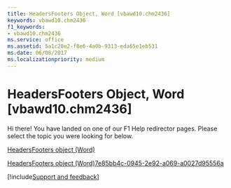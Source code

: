 ```yaml
---
title: HeadersFooters Object, Word [vbawd10.chm2436]
keywords: vbawd10.chm2436
f1_keywords:
- vbawd10.chm2436
ms.service: office
ms.assetid: 5a1c20e2-f8e6-4a0b-9313-eda65e1eb531
ms.date: 06/08/2017
ms.localizationpriority: medium
---
```



# HeadersFooters Object, Word [vbawd10.chm2436]

Hi there! You have landed on one of our F1 Help redirector pages. Please select the topic you were looking for below.

[HeadersFooters object (Word)](https://msdn.microsoft.com/library/41dbbaa7-f139-3d3c-54d4-03a57ab8417a%28Office.15%29.aspx)

[HeadersFooters object (Word)7e85bb4c-0945-2e92-a069-a0027d95556a](https://msdn.microsoft.com/library/7e85bb4c-0945-2e92-a069-a0027d95556a%28Office.15%29.aspx)

[!include[Support and feedback](~/includes/feedback-boilerplate.md)]